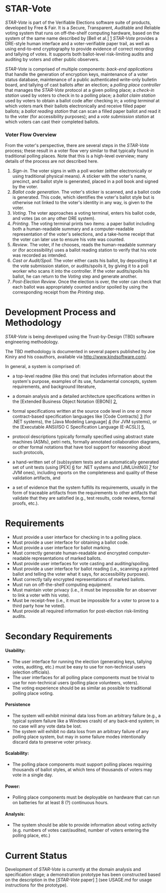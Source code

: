 STAR-Vote
===

*STAR-Vote* is part of the Verifiable Elections software suite of products, developed by Free & Fair. It is a *S*ecure, *T*ransparent, *A*uditable and *R*eliable voting system that runs on off-the-shelf computing hardware, based on the system of the same name described by [Bell et al.] [1] *STAR-Vote* provides a DRE-style human interface and a voter-verifiable paper trail, as well as using end-to-end cryptography to provide evidence of correct recording and tallying of votes. It supports both ballot-level risk-limiting audits and auditing by voters and other public observers.

*STAR-Vote* is comprised of multiple components: *back-end applications* that handle the generation of encryption keys, maintenance of a voter status database, maintenance of a public authenticated write-only bulletin board, and tallying of cast ballots after an election; a *polling place controller* that manages the *STAR-Vote* protocol at a given polling place; a *check-in station* used by voters to check in to a polling place; a *ballot claim station* used by voters to obtain a ballot code after checking in; a *voting terminal* at which voters mark their ballots electronically and receive filled paper ballots; a *ballot reading station* that can scan a filled paper ballot and read it to the voter (for accessibility purposes); and a *vote submission station* at which voters can cast their completed ballots. 

### Voter Flow Overview

From the voter's perspective, there are several steps in the *STAR-Vote* process; these result in a voter flow very similar to that typically found in traditional polling places. Note that this is a high-level overview; many details of the process are not described here.

1. *Sign-in*. The voter signs in with a poll worker (either electronically or using traditional physical means). A sticker with the voter's name, precinct, and ballot style is generated, placed in a poll book and signed by the voter.
2. *Ballot code generation*. The voter's sticker is scanned, and a ballot code is generated. This code, which identifies the voter's ballot style but is otherwise not linked to the voter's identity in any way, is given to the voter. 
3. *Voting*. The voter approaches a voting terminal, enters his ballot code, and votes (as on any other DRE system).
4. *Printing*. The voting terminal prints two items: a paper ballot including both a human-readable summary and a computer-readable representation of the voter's selections, and a take-home receipt that the voter can later use to ensure his vote was counted.
5. *Review*. The voter, if he chooses, reads the human-readable summary  or (for accessibility) uses a ballot reading station to verify that his vote was recorded as intended.
6. *Cast or Audit/Spoil*. The voter either casts his ballot, by depositing it at the vote submission station, or audits/spoils it, by giving it to a poll worker who scans it into the controller. If the voter audits/spoils his ballot, he can return to the *Voting* step and generate another.
7. *Post-Election Review*. Once the election is over, the voter can check that each ballot was appropriately counted and/or spoiled by using the corresponding receipt from the *Printing* step.

Development Process and Methodology
===

*STAR-Vote* is being developed using the Trust-by-Design (TBD) software engineering methodology.

The TBD methodology is documented in several papers published by Joe
Kiniry and his coauthors, available via http://www.kindsoftware.com/.

In general, a system is comprised of:

* a top-level readme (like this one) that includes information about
  the system's purpose, examples of its use, fundamental concepts,
  system requirements, and background literature,

* a domain analysis and a detailed architecture specifications written
  in the [Extended Business Object Notation (EBON)] [2],

* formal specifications written at the source code level in one or
  more contract-based specification languages like [Code Contracts] [3]
  (for .NET systems), the [Java Modeling Language] [4] (for JVM
  systems), or the [Executable ANSI/ISO C Specification Language
  (E-ACSL)] [5],

* protocol descriptions typically formally specified using abstract
  state machines (ASMs), petri nets, formally annotated collaboration
  diagrams, or other formal notations that have tool support for
  reasoning about such protocols,

* a hand-written set of (sub)system tests and an automatically
  generated set of unit tests (using [PEX] [6] for .NET systems and
  [JMLUnitNG] [7] for JVM ones), including reports on the completeness
  and quality of these validation artifacts, and

* a set of evidence that the system fulfills its requirements, usually
  in the form of traceable artifacts from the requirements to other
  artifacts that validate that they are satisfied (e.g., test results,
  code reviews, formal proofs, etc.).
  
Requirements
===

* Must provide a user interface for checking in to a polling place.
* Must provide a user interface for obtaining a ballot code.
* Must provide a user interface for ballot marking.
* Must correctly generate human-readable and encrypted computer-readable representations of marked ballots.
* Must provide user interfaces for vote casting and auditing/spoiling.
* Must provide a user interface for ballot reading (i.e., scanning a printed ballot and telling the voter what it says, for accessibility purposes).
* Must correctly tally encrypted representations of marked ballots.
* Must run on off-the-shelf computing equipment.
* Must maintain voter privacy (i.e., it must be impossible for an observer to link a voter with his vote).
* Must be receipt-free (i.e., it must be impossible for a voter to prove to a third party how he voted).
* Must provide all required information for post-election risk-limiting audits. 


Secondary Requirements
===

#### Usability:

* The user interface for running the election (generating keys, tallying votes, auditing, etc.) must be easy to use for non-technical users (election officials).
* The user interfaces for all polling place components must be trivial to use for non-technical users (polling place volunteers, voters).
* The voting experience should be as similar as possible to traditional polling place voting.

#### Persistence

* The system will exhibit minimal data loss from an arbitrary failure (e.g., a typical system failure like a Windows crash) of any back-end system; in no case will any vote data be lost. 
* The system will exhibit no data loss from an arbitrary failure of any polling place system, but may in some failure modes intentionally discard data to preserve voter privacy.
  
#### Scalability:

* The polling place components must support polling places requiring thousands of ballot styles, at which tens of thousands of voters may vote in a single day. 

#### Power:

* Polling place components must be deployable on hardware that can run on batteries for at least 8 (?) continuous hours.

#### Analysis:

* The system should be able to provide information about voting activity (e.g. numbers of votes cast/audited, number of voters entering the polling place, etc.)

Current Status
===

Development of *STAR-Vote* is currently at the domain analysis and specification stage; a demonstration prototype has been constructed based on the description in the [*STAR-Vote* paper] [1] (see USAGE.md for usage instructions for the prototype).

[1]: http://www.traviscountyclerk.org/eclerk/content/images/presentations_articles/pdf_tc_elections_2013.07.26_star.pdf "STAR-Vote: A Secure, Transparent, Auditable and Reliable Voting System"

[2]: http://bon-method.com/  "The Business Object Notation"

[3]: http://research.microsoft.com/en-us/projects/contracts/  "Code Contracts library for .NET"

[4]: http://www.jmlspecs.org/  "Java Modeling Language (JML)"

[5]: http://frama-c.com/ "The Executable ANSI/ISO C Specification Language"

[6]: http://research.microsoft.com/en-us/projects/pex/  "PEX"

[7]: http://formalmethods.insttech.washington.edu/software/jmlunitng/ "JMLUnitNG"
